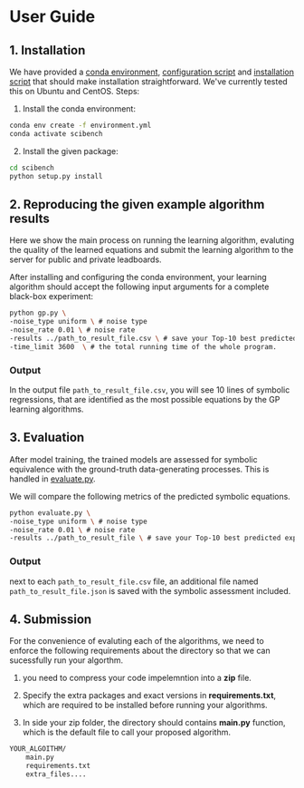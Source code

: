 # User Guide

## 1. Installation

We have provided a [conda environment](environment.yml), [configuration script](configure.sh) and [installation script](install.sh) that should make installation straightforward.
We've currently tested this on Ubuntu and CentOS. 
Steps:

1. Install the conda environment:

```bash
conda env create -f environment.yml
conda activate scibench
```

2. Install the given package:

```bash
cd scibench
python setup.py install
```


## 2. Reproducing the given example algorithm results
Here we show the main process on running the learning algorithm, evaluting the quality of the learned equations and submit the learning algorithm to the server for public and private leadboards.

After installing and configuring the conda environment, your learning algorithm should accept the following input arguments for a complete black-box experiment:

```bash
python gp.py \
-noise_type uniform \ # noise type
-noise_rate 0.01 \ # noise rate
-results ../path_to_result_file.csv \ # save your Top-10 best predicted expressions into this file
-time_limit 3600  \ # the total running time of the whole program.
```

### Output
In the output file `path_to_result_file.csv`, you will see 10 lines of symbolic regressions, that are identified as the most possible equations by the GP learning algorithms.





## 3. Evaluation

After model training, the trained models are assessed for symbolic equivalence with the ground-truth data-generating processes. 
This is handled in [evaluate.py](evaluate.py). 

We will compare the following metrics of the predicted symbolic equations.

```bash
python evaluate.py \
-noise_type uniform \ # noise type
-noise_rate 0.01 \ # noise rate
-results ../path_to_result_file \ # save your Top-10 best predicted expressions into this file
```

### Output
next to each `path_to_result_file.csv` file, an additional file named `path_to_result_file.json` is saved with the symbolic assessment included. 

## 4. Submission

For the convenience of evaluting each of the algorithms, we need to enforce the following requirements about the directory so that we can sucessfully run your algorthm. 

1. you need to compress your code impelemntion into a **zip** file.

2. Specify the extra packages and exact versions in **requirements.txt**, which are required to be installed before running your algorithms.

2. In side your zip folder, the directory should contains **main.py** function, which is the default file to call your proposed algorithm.

```bash
YOUR_ALGOITHM/
    main.py
    requirements.txt
    extra_files....
```



